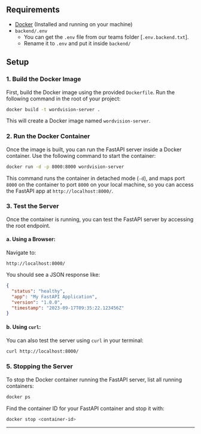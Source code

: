 ## Requirements

- [Docker](https://www.docker.com/products/docker-desktop) (Installed and running on your machine)
- `backend/.env`
  - You can get the `.env` file from our teams folder [`.env.backend.txt`].
  - Rename it to `.env` and put it inside `backend/`

## Setup

### 1. Build the Docker Image

First, build the Docker image using the provided `Dockerfile`. Run the following command in the root of your project:

```bash
docker build -t wordvision-server .
```

This will create a Docker image named `wordvision-server`.

### 2. Run the Docker Container

Once the image is built, you can run the FastAPI server inside a Docker container. Use the following command to start the container:

```bash
docker run -d -p 8000:8000 wordvision-server
```

This command runs the container in detached mode (`-d`), and maps port `8000` on the container to port `8000` on your local machine, so you can access the FastAPI app at `http://localhost:8000/`.

### 3. Test the Server

Once the container is running, you can test the FastAPI server by accessing the root endpoint.

#### a. Using a Browser:

Navigate to:

```
http://localhost:8000/
```

You should see a JSON response like:

```json
{
  "status": "healthy",
  "app": "My FastAPI Application",
  "version": "1.0.0",
  "timestamp": "2023-09-17T09:35:22.123456Z"
}
```

#### b. Using `curl`:

You can also test the server using `curl` in your terminal:

```bash
curl http://localhost:8000/
```

### 5. Stopping the Server

To stop the Docker container running the FastAPI server, list all running containers:

```bash
docker ps
```

Find the container ID for your FastAPI container and stop it with:

```bash
docker stop <container-id>
```

---
